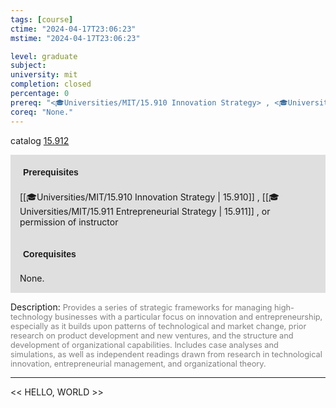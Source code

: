 ```yaml
---
tags: [course]
ctime: "2024-04-17T23:06:23"
mstime: "2024-04-17T23:06:23"

level: graduate
subject: 
university: mit
completion: closed
percentage: 0
prereq: "<🎓Universities/MIT/15.910 Innovation Strategy> , <🎓Universities/MIT/15.911 Entrepreneurial Strategy> , or permission of instructor"
coreq: "None."
---
```


catalog [15.912](http://student.mit.edu/catalog/m15c.html#15.912)

<span style="display: block; padding: 15px; background-color: rgb(100, 100, 100, 0.2);"><font id="m_prereq1320_0" style="display: block; font-family: Arial, sans-serif; font-weight: bold; padding: 5px">Prerequisites</font><br><span id="prereq1320_0">[[🎓Universities/MIT/15.910 Innovation Strategy | 15.910]] , [[🎓Universities/MIT/15.911 Entrepreneurial Strategy | 15.911]] , or permission of instructor</span></span>
<span style="display: block; padding: 15px; background-color: rgb(100, 100, 100, 0.2);"><font id="m_coreq1320_0" style="display: block; font-family: Arial, sans-serif; font-weight: bold; padding: 5px">Corequisites</font><br><span id="coreq1320_0">None.</span></span>

<font style="">Description:</font>
<font style="color: grey; font-size: 0.8rem;">Provides a series of strategic frameworks for managing high-technology businesses with a particular focus on innovation and entrepreneurship, especially as it builds upon patterns of technological and market change, prior research on product development and new ventures, and the structure and development of organizational capabilities. Includes case analyses and simulations, as well as independent readings drawn from research in technological innovation, entrepreneurial management, and organizational theory.</font>



---

<< HELLO, WORLD >>
